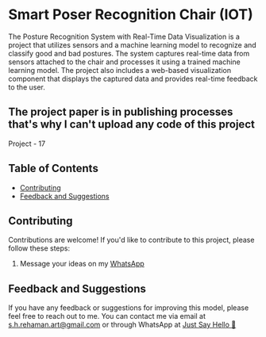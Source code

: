 
# Smart Poser Recognition Chair (IOT)


The Posture Recognition System with Real-Time Data Visualization is a project that utilizes sensors and a machine learning model to recognize and classify good and bad postures. The system captures real-time data from sensors attached to the chair and processes it using a trained machine learning model. The project also includes a web-based visualization component that displays the captured data and provides real-time feedback to the user.

## The project paper is in publishing processes that's why I can't upload any code of this project

Project - 17

## Table of Contents

- [Contributing](#contributing)
- [Feedback and Suggestions](#feedback-and-suggestions)

## Contributing

Contributions are welcome! If you'd like to contribute to this project, please follow these steps:

 1. Message your ideas on my [WhatsApp](https://api.whatsapp.com/send/?phone=919777795786&text=Hello%20Shaikh%20Habibur%20Rehaman,%20I%20get%20this%20no.%20from%20your%20Github%20&type=phone_number&app_absent=0)


## Feedback and Suggestions

If you have any feedback or suggestions for improving this model, please feel free to reach out to me. You can contact me via email at s.h.rehaman.art@gmail.com or through WhatsApp at [Just Say Hello 👋 ](https://api.whatsapp.com/send/?phone=919777795786&text=Hello%20Shaikh%20Habibur%20Rehaman,%20I%20get%20this%20no.%20from%20your%20Github%20&type=phone_number&app_absent=0)
